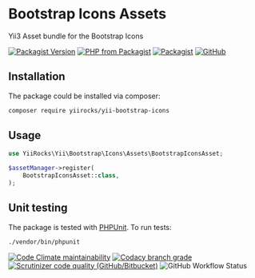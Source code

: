 # Bootstrap Icons Assets

Yii3 Asset bundle for the Bootstrap Icons

[![Packagist Version](https://img.shields.io/packagist/v/yiirocks/yii-bootstrap-icons.svg)](https://packagist.org/packages/yiirocks/yii-bootstrap-icons)
[![PHP from Packagist](https://img.shields.io/packagist/php-v/yiirocks/yii-bootstrap-icons.svg)](https://php.net/)
[![Packagist](https://img.shields.io/packagist/dt/yiirocks/yii-bootstrap-icons.svg)](https://packagist.org/packages/yiirocks/yii-bootstrap-icons)
[![GitHub](https://img.shields.io/github/license/yiirocks/yii-bootstrap-icons.svg)](https://github.com/yiirocks/yii-bootstrap-icons/blob/master/LICENSE)

## Installation

The package could be installed via composer:

```bash
composer require yiirocks/yii-bootstrap-icons
```

## Usage

```php
use YiiRocks\Yii\Bootstrap\Icons\Assets\BootstrapIconsAsset;

$assetManager->register(
    BootstrapIconsAsset::class,
);
```

## Unit testing

The package is tested with [PHPUnit](https://phpunit.de/). To run tests:

```bash
./vendor/bin/phpunit
```

[![Code Climate maintainability](https://img.shields.io/codeclimate/maintainability/YiiRocks/yii-bootstrap-icons.svg)](https://codeclimate.com/github/YiiRocks/yii-bootstrap-icons/maintainability)
[![Codacy branch grade](https://img.shields.io/codacy/grade/1a80083546d049dc83a682b93901e4bc/master.svg)](https://app.codacy.com/gh/YiiRocks/yii-bootstrap-icons)
[![Scrutinizer code quality (GitHub/Bitbucket)](https://img.shields.io/scrutinizer/quality/g/yiirocks/yii-bootstrap-icons/master.svg)](https://scrutinizer-ci.com/g/yiirocks/yii-bootstrap-icons/?branch=master)
![GitHub Workflow Status](https://img.shields.io/github/actions/workflow/status/YiiRocks/yii-bootstrap-icons/analysis.yml?branch=master)